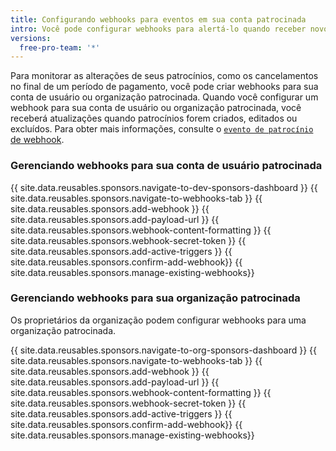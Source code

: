 ```yaml
---
title: Configurando webhooks para eventos em sua conta patrocinada
intro: Você pode configurar webhooks para alertá-lo quando receber novos patrocínios ou patrocinadores existentes fizerem alterações em seus patrocínios.
versions:
  free-pro-team: '*'
---
```


Para monitorar as alterações de seus patrocínios, como os cancelamentos no final de um período de pagamento, você pode criar webhooks para sua conta de usuário ou organização patrocinada. Quando você configurar um webhook para sua conta de usuário ou organização patrocinada, você receberá atualizações quando patrocínios forem criados, editados ou excluídos. Para obter mais informações, consulte o [`evento de patrocínio` de webhook](/webhooks/event-payloads/#sponsorship).

### Gerenciando webhooks para sua conta de usuário patrocinada

{{ site.data.reusables.sponsors.navigate-to-dev-sponsors-dashboard }}
{{ site.data.reusables.sponsors.navigate-to-webhooks-tab }}
{{ site.data.reusables.sponsors.add-webhook }}
{{ site.data.reusables.sponsors.add-payload-url }}
{{ site.data.reusables.sponsors.webhook-content-formatting }}
{{ site.data.reusables.sponsors.webhook-secret-token }}
{{ site.data.reusables.sponsors.add-active-triggers }}
{{ site.data.reusables.sponsors.confirm-add-webhook}}
{{ site.data.reusables.sponsors.manage-existing-webhooks}}

### Gerenciando webhooks para sua organização patrocinada

Os proprietários da organização podem configurar webhooks para uma organização patrocinada.

{{ site.data.reusables.sponsors.navigate-to-org-sponsors-dashboard }}
{{ site.data.reusables.sponsors.navigate-to-webhooks-tab }}
{{ site.data.reusables.sponsors.add-webhook }}
{{ site.data.reusables.sponsors.add-payload-url }}
{{ site.data.reusables.sponsors.webhook-content-formatting }}
{{ site.data.reusables.sponsors.webhook-secret-token }}
{{ site.data.reusables.sponsors.add-active-triggers }}
{{ site.data.reusables.sponsors.confirm-add-webhook}}
{{ site.data.reusables.sponsors.manage-existing-webhooks}}
